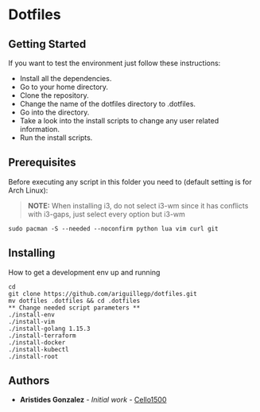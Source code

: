
# Dotfiles

## Getting Started

If you want to test the environment just follow these instructions:
* Install all the dependencies.
* Go to your home directory.
* Clone the repository.
* Change the name of the dotfiles directory to .dotfiles.
* Go into the directory.
* Take a look into the install scripts to change any user related information.
* Run the install scripts.

## Prerequisites

Before executing any script in this folder you need to (default setting is for Arch Linux):

> **NOTE:** When installing i3, do not select i3-wm since it has conflicts with i3-gaps, just select every option but i3-wm

```
sudo pacman -S --needed --noconfirm python lua vim curl git
```

## Installing

How to get a development env up and running

```
cd
git clone https://github.com/ariguillegp/dotfiles.git
mv dotfiles .dotfiles && cd .dotfiles
** Change needed script parameters **
./install-env
./install-vim
./install-golang 1.15.3
./install-terraform
./install-docker
./install-kubectl
./install-root
```
## Authors

* **Aristides Gonzalez** - *Initial work* - [Cello1500](https://github.com/cello1500)
